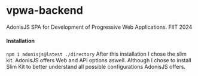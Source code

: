 # vpwa-backend
AdonisJS SPA for Development of Progressive Web Applications. FIIT 2024
<br>
#### Installation
`npm i adonisjs@latest ./directory`
After this installation I chose the slim kit. AdonisJS offers Web and API options aswell.
Although I chose to install Slim Kit to better understand all possible configurations AdonisJS offers.


